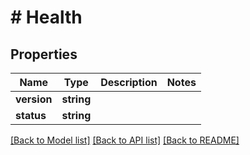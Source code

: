 # # Health

## Properties

Name | Type | Description | Notes
------------ | ------------- | ------------- | -------------
**version** | **string** |  |
**status** | **string** |  |

[[Back to Model list]](../../README.md#models) [[Back to API list]](../../README.md#endpoints) [[Back to README]](../../README.md)
